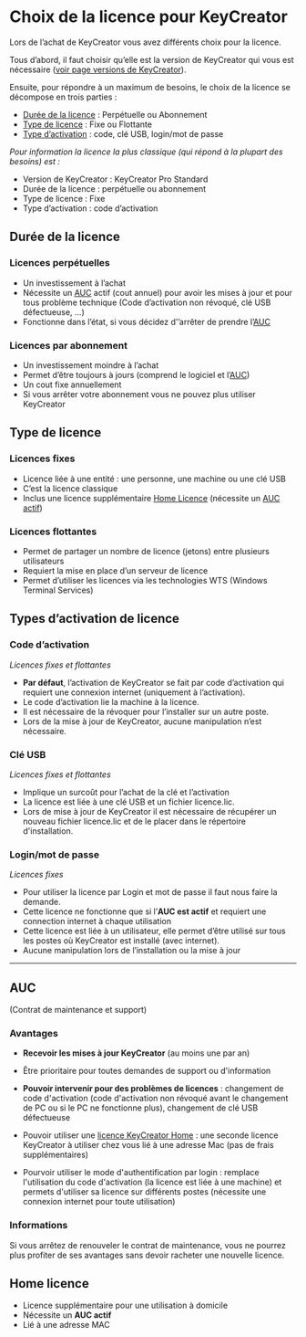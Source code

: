 # Choix de la licence pour KeyCreator

Lors de l’achat de KeyCreator vous avez différents choix pour la licence. 

Tous d’abord, il faut choisir qu’elle est la version de KeyCreator qui vous est nécessaire ([voir page versions de KeyCreator](versions-de-keycreator.md)).

Ensuite, pour répondre à un maximum de besoins, le choix de la licence se décompose en trois parties : 

- [Durée de la licence](#durée-de-la-licence) : Perpétuelle ou Abonnement
- [Type de licence](#type-de-licence) : Fixe ou Flottante
- [Type d’activation](#types-dactivation-de-licence) : code, clé USB, login/mot de passe

*Pour information la licence la plus classique (qui répond à la plupart des besoins) est :*

- Version de KeyCreator : KeyCreator Pro Standard
- Durée de la licence : perpétuelle ou abonnement
- Type de licence : Fixe
- Type d’activation : code d’activation

## Durée de la licence

### Licences perpétuelles

- Un investissement à l’achat
- Nécessite un [AUC](#AUC) actif (cout annuel) pour avoir les mises à jour et pour tous problème technique (Code d’activation non révoqué, clé USB défectueuse, ...)
- Fonctionne dans l’état, si vous décidez d’’arrêter de prendre l’[AUC](#AUC)

### Licences par abonnement

- Un investissement moindre à l’achat
- Permet d’être toujours à jours (comprend le logiciel et l’[AUC](#AUC))
- Un cout fixe annuellement
- Si vous arrêter votre abonnement vous ne pouvez plus utiliser KeyCreator

## Type de licence

### Licences fixes

- Licence liée à une entité : une personne, une machine ou une clé USB
- C’est la licence classique
- Inclus une licence supplémentaire [Home Licence](#home-licence) (nécessite un [AUC actif](#AUC))

### Licences flottantes

- Permet de partager un nombre de licence (jetons) entre plusieurs utilisateurs
- Requiert la mise en place d’un serveur de licence
- Permet d’utiliser les licences via les technologies WTS (Windows Terminal Services)

## Types d’activation de licence

### Code d’activation

*Licences fixes et flottantes*

- **Par défaut**, l’activation de KeyCreator se fait par code d’activation qui requiert une connexion internet (uniquement à l’activation).
- Le code d’activation lie la machine à la licence.
- Il est nécessaire de la révoquer pour l’installer sur un autre poste.
- Lors de la mise à jour de KeyCreator, aucune manipulation n’est nécessaire.

### Clé USB

*Licences fixes et flottantes*

- Implique un surcoût pour l’achat de la clé et l’activation
- La licence est liée à une clé USB et un fichier licence.lic.
- Lors de mise à jour de KeyCreator il est nécessaire de récupérer un nouveau fichier licence.lic et de le placer dans le répertoire d'installation.

### Login/mot de passe

*Licences fixes*

- Pour utiliser la licence par Login et mot de passe il faut nous faire la demande.
- Cette licence ne fonctionne que si l’**AUC est actif** et requiert une connection internet à chaque utilisation
- Cette licence est liée à un utilisateur, elle permet d’être utilisé sur tous les postes où KeyCreator est installé (avec internet).
- Aucune manipulation lors de l’installation ou la mise à jour

---

## AUC 
(Contrat de maintenance et support)

### Avantages

- **Recevoir les mises à jour KeyCreator** (au moins une par an)
- Être prioritaire pour toutes demandes de support ou d'information
- **Pouvoir intervenir pour des problèmes de licences** : changement de code d'activation (code d'activation non révoqué avant le changement de PC ou si le PC ne fonctionne plus), changement de clé USB défectueuse
- Pouvoir utiliser une [licence KeyCreator Home](#home-licence) : une seconde licence KeyCreator à utiliser chez vous lié à une adresse Mac (pas de frais supplémentaires)

- Pourvoir utiliser le mode d'authentification par login : remplace l'utilisation du code d'activation (la licence est liée à une machine) et permets d'utiliser sa licence sur différents postes (nécessite une connexion internet pour toute utilisation)
  

### Informations 

Si vous arrêtez de renouveler le contrat de maintenance, vous ne pourrez plus profiter de ses avantages sans devoir racheter une nouvelle licence.


## Home licence

- Licence supplémentaire pour une utilisation à domicile
- Nécessite un **AUC actif**
- Lié à une adresse MAC